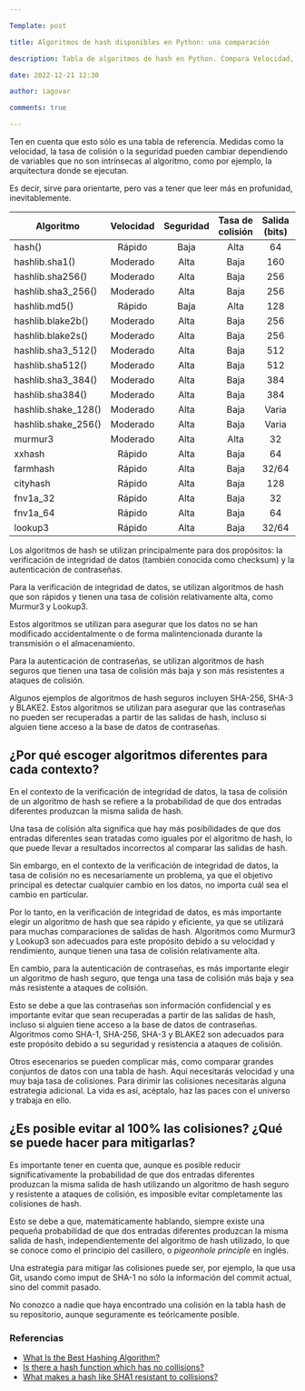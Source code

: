 ```yaml
---

Template: post

title: Algoritmos de hash disponibles en Python: una comparación

description: Tabla de algoritmos de hash en Python. Compara Velocidad, seguridad, tasa de colisión y tamaño de salida. Murmur3, Lookup3, MD5, SHA-3 y otros.

date: 2022-12-21 12:30

author: iagovar

comments: true

---
```


<style type="text/css">
	tbody td:nth-child(1) {
		text-align: left !important;
	}
</style>

Ten en cuenta que esto sólo es una tabla de referencia. Medidas como la velocidad, la tasa de colisión o la seguridad pueden cambiar dependiendo de variables que no son intrínsecas al algoritmo, como por ejemplo, la arquitectura donde se ejecutan.

Es decir, sirve para orientarte, pero vas a tener que leer más en profunidad, inevitablemente.

|      Algoritmo      | Velocidad | Seguridad | Tasa de colisión | Salida (bits) | Disponibilidad en std lib |
|:-------------------:|:---------:|:---------:|:----------------:|:-------------:|:-------------------------:|
| hash()              | Rápido    | Baja      | Alta             | 64            | Sí                        |
| hashlib.sha1()      | Moderado  | Alta      | Baja             | 160           | Sí                        |
| hashlib.sha256()    | Moderado  | Alta      | Baja             | 256           | Sí                        |
| hashlib.sha3_256()  | Moderado  | Alta      | Baja             | 256           | Sí                        |
| hashlib.md5()       | Rápido    | Baja      | Alta             | 128           | Sí                        |
| hashlib.blake2b()   | Moderado  | Alta      | Baja             | 256           | Sí                        |
| hashlib.blake2s()   | Moderado  | Alta      | Baja             | 256           | Sí                        |
| hashlib.sha3_512()  | Moderado  | Alta      | Baja             | 512           | Sí                        |
| hashlib.sha512()    | Moderado  | Alta      | Baja             | 512           | Sí                        |
| hashlib.sha3_384()  | Moderado  | Alta      | Baja             | 384           | Sí                        |
| hashlib.sha384()    | Moderado  | Alta      | Baja             | 384           | Sí                        |
| hashlib.shake_128() | Moderado  | Alta      | Baja             | Varia         | Sí                        |
| hashlib.shake_256() | Moderado  | Alta      | Baja             | Varia         | Sí                        |
| murmur3             | Moderado  | Alta      | Alta             | 32            | No, pyhash                |
| xxhash              | Rápido    | Alta      | Baja             | 64            | No, pyhash                |
| farmhash            | Rápido    | Alta      | Baja             | 32/64         | No, pyhash                |
| cityhash            | Rápido    | Alta      | Baja             | 128           | No, pyhash                |
| fnv1a_32            | Rápido    | Alta      | Baja             | 32            | No, pyhash                |
| fnv1a_64            | Rápido    | Alta      | Baja             | 64            | No, pyhash                |
| lookup3             | Rápido    | Alta      | Baja             | 32/64         | No, zlib                  |


Los algoritmos de hash se utilizan principalmente para dos propósitos: la verificación de integridad de datos (también conocida como checksum) y la autenticación de contraseñas.

Para la verificación de integridad de datos, se utilizan algoritmos de hash que son rápidos y tienen una tasa de colisión relativamente alta, como Murmur3 y Lookup3.

Estos algoritmos se utilizan para asegurar que los datos no se han modificado accidentalmente o de forma malintencionada durante la transmisión o el almacenamiento.

Para la autenticación de contraseñas, se utilizan algoritmos de hash seguros que tienen una tasa de colisión más baja y son más resistentes a ataques de colisión.

Algunos ejemplos de algoritmos de hash seguros incluyen SHA-256, SHA-3 y BLAKE2. Estos algoritmos se utilizan para asegurar que las contraseñas no pueden ser recuperadas a partir de las salidas de hash, incluso si alguien tiene acceso a la base de datos de contraseñas.

## ¿Por qué escoger algoritmos diferentes para cada contexto?

En el contexto de la verificación de integridad de datos, la tasa de colisión de un algoritmo de hash se refiere a la probabilidad de que dos entradas diferentes produzcan la misma salida de hash.

Una tasa de colisión alta significa que hay más posibilidades de que dos entradas diferentes sean tratadas como iguales por el algoritmo de hash, lo que puede llevar a resultados incorrectos al comparar las salidas de hash.

Sin embargo, en el contexto de la verificación de integridad de datos, la tasa de colisión no es necesariamente un problema, ya que el objetivo principal es detectar cualquier cambio en los datos, no importa cuál sea el cambio en particular.

Por lo tanto, en la verificación de integridad de datos, es más importante elegir un algoritmo de hash que sea rápido y eficiente, ya que se utilizará para muchas comparaciones de salidas de hash. Algoritmos como Murmur3 y Lookup3 son adecuados para este propósito debido a su velocidad y rendimiento, aunque tienen una tasa de colisión relativamente alta.

En cambio, para la autenticación de contraseñas, es más importante elegir un algoritmo de hash seguro, que tenga una tasa de colisión más baja y sea más resistente a ataques de colisión.

Esto se debe a que las contraseñas son información confidencial y es importante evitar que sean recuperadas a partir de las salidas de hash, incluso si alguien tiene acceso a la base de datos de contraseñas. Algoritmos como SHA-1, SHA-256, SHA-3 y BLAKE2 son adecuados para este propósito debido a su seguridad y resistencia a ataques de colisión.

Otros esecenarios se pueden complicar más, como comparar grandes conjuntos de datos con una tabla de hash. Aquí necesitarás velocidad y una muy baja tasa de colisiones. Para dirimir las colisiones necesitarás alguna estrategia adicional. La vida es así, acéptalo, haz las paces con el universo y trabaja en ello.

## ¿Es posible evitar al 100% las colisiones? ¿Qué se puede hacer para mitigarlas?

Es importante tener en cuenta que, aunque es posible reducir significativamente la probabilidad de que dos entradas diferentes produzcan la misma salida de hash utilizando un algoritmo de hash seguro y resistente a ataques de colisión, es imposible evitar completamente las colisiones de hash.

Esto se debe a que, matemáticamente hablando, siempre existe una pequeña probabilidad de que dos entradas diferentes produzcan la misma salida de hash, independientemente del algoritmo de hash utilizado, lo que se conoce como el principio del casillero, o *pigeonhole principle* en inglés.

Una estrategia para mitigar las colisiones puede ser, por ejemplo, la que usa Git, usando como imput de SHA-1 no sólo la información del commit actual, sino del commit pasado.

No conozco a nadie que haya encontrado una colisión en la tabla hash de su repositorio, aunque seguramente es teóricamente posible.

### Referencias

- [What Is the Best Hashing Algorithm?](https://codesigningstore.com/what-is-the-best-hashing-algorithm)
- [Is there a hash function which has no collisions?](https://crypto.stackexchange.com/questions/8765/is-there-a-hash-function-which-has-no-collisions)
- [What makes a hash like SHA1 resistant to collisions?](https://crypto.stackexchange.com/questions/48552/what-makes-a-hash-like-sha1-resistant-to-collisions)